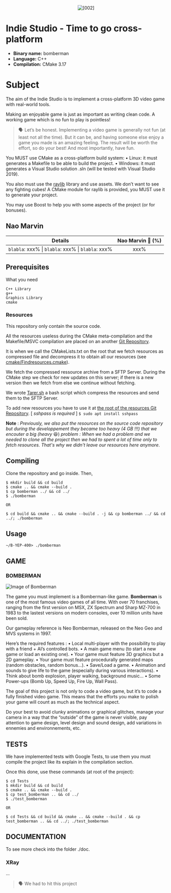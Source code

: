 <p align="center">
    <a><img src="https://www.google.com/url?sa=i&url=https%3A%2F%2Ftenor.com%2Fview%2Fadventure-time-finn-ya-gif-8025393&psig=AOvVaw1jZSO1KJlmGlTJ0fOgbzmA&ust=1630928686704000&source=images&cd=vfe&ved=0CAsQjRxqFwoTCMiB2Pzg5_ICFQAAAAAdAAAAABAY" alt="[002]"></a>
</p>

# Indie Studio - Time to go cross-platform

- **Binary name:** bomberman
- **Language:** C++
- **Compilation:** CMake 3.17

# Subject

The aim of the Indie Studio is to implement a cross-platform 3D video game with real-world tools.

Making an enjoyable game is just as important as writing clean code.
A working game which is no fun to play is pointless!

> :speaking_head: Let’s be honest. Implementing a video game is generally not fun (at least not all the time). But it can be, and having someone else enjoy a game you made is an amazing feeling. The result will be worth the effort, so do your best! And most importantly, have fun.

You MUST use CMake as a cross-platform build system:
    • Linux: it must generates a Makefile to be able to build the project.
    • Windows: it must generates a Visual Studio solution .sln (will be tested with Visual Studio 2019).

You also must use the [raylib](!https://www.raylib.com/) library and use assets. We don’t want to see any fighting cubes! A CMake module for raylib is provided, you MUST use it to generate your project.

You may use Boost to help you with some aspects of the project (or for bonuses).

## Nao Marvin

| Details      | Nao Marvin :robot: (%) |
| ------------- |:-------------:|
| `blabla`: xxx% \| `blabla`: xxx% \| `blabla`: xxx% | xxx% |

## Prerequisites

What you need

```
C++ Library
g++
Graphics Library
cmake
```

### Resources

This repository only contain the source code.

All the resources useless during the CMake meta-compilation and the Makefile/MSVC compilation are placed on an another [Git Repository](https://github.com/Jose-JohnEm/indie-studio-ressources).

It is when we call the CMakeLists.txt on the root that we fetch resources as compressed file and decompress it to obtain all our resources (see [cmake/Findresources.cmake](https://github.com/EpitechIT2020/B-YEP-400-LYN-4-1-indiestudio-lucas.guichard/tree/feature_fetch/cmake)).

We fetch the compressed ressource archive from a SFTP Server. During the CMake step we check for new updates on this server; if there is a new version then we fetch from else we continue without fetching.

We wrote [Tarer.sh](https://github.com/EpitechIT2020/B-YEP-400-LYN-4-1-indiestudio-lucas.guichard/tree/script/tarer.sh) a bash script which compress the resources and send them to the SFTP Server.

To add new resources you have to use it at [the root of the resources Git Repository](https://github.com/Jose-JohnEm/indie-studio-ressources).
[ _sshpass is required_ ]
`$ sudo apt install sshpass`

**Note** : _Previously, we also put the resources on the source code repository but during the developpement they became too heavy (4 GB !!!) that we encouter a big (heavy_ :laughing:) _problem :_
_When we had a problem and we needed to clone all the project then we had to spent a lot of time only to fetch resources._
_That's why we didn't leave our resources here anymore_.

## Compiling

Clone the repository and go inside. Then,

```
$ mkdir build && cd build
$ cmake .. && cmake --build .
$ cp bomberman ../ && cd ../
$ ./bomberman

OR

$ cd build && cmake .. && cmake --build . -j && cp bomberman ../ && cd ../; ./bomberman
```

## Usage

```
∼/B-YEP-400> ./bomberman
```

## GAME

### BOMBERMAN

![Image of Bomberman](https://ih1.redbubble.net/image.1974098109.8245/st,small,507x507-pad,600x600,f8f8f8.jpg)

The game you must implement is a Bomberman-like game.
**Bomberman** is one of the most famous video games of all time. With over 70 franchises, ranging from the first version on MSX, ZX Spectrum and Sharp MZ-700 in 1983 to the lastest versions on modern consoles, over 10 million units have been sold.

Our gameplay reference is Neo Bomberman, released on the Neo Geo and MVS systems in 1997.

Here’s the required features :
    • Local multi-player with the possibility to play with a friend + AI’s controlled bots.
    • A main game menu (to start a new game or load an existing one).
    • Your game must feature 3D graphics but a 2D gameplay.
    • Your game must feature procedurally generated maps (random obstacles, random bonus...).
    • Save/Load a game.
    • Animation and sounds to give life to the game (especially during various interactions).
    • Think about bomb explosion, player walking, background music...
    • Some Power-ups (Bomb Up, Speed Up, Fire Up, Wall Pass).

The goal of this project is not only to code a video game, but it’s to code a fully finished video game. This means that the efforts you make to polish your game will count as much as the technical aspect.

Do your best to avoid clunky animations or graphical glitches, manage your camera in a way that the “outside” of the game is never visible, pay attention to game design, level design and sound design, add variations in ennemies and environnements, etc.

## TESTS

We have implemented tests with Google Tests, to use them you must compile the project like its explain in the compilation section.

Once this done, use these commands (at root of the project):

```
$ cd Tests
$ mkdir build && cd build
$ cmake .. && cmake --build .
$ cp test_bomberman .. && cd ../
$ ./test_bomberman

OR

$ cd Tests && cd build && cmake .. && cmake --build . && cp test_bomberman .. && cd ../; ./test_bomberman
```

## DOCUMENTATION

To see more check into the folder ./doc.

### XRay

...


> :speaking_head: We had to hit this project
